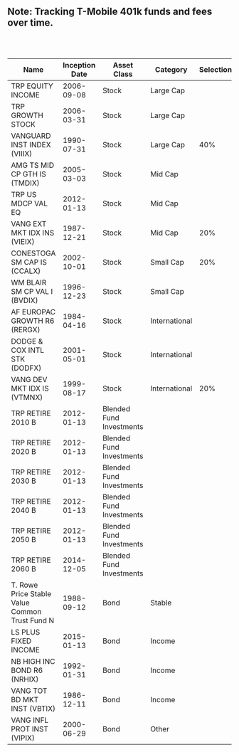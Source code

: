 ## Note: Tracking T-Mobile 401k funds and fees over time.

<br>
<br>


| Name                                           | Inception Date | Asset Class              | Category      | Selections | Fees    |
|------------------------------------------------|----------------|--------------------------|---------------|------------|---------|
| TRP EQUITY INCOME                              | 2006-09-08     | Stock                    | Large Cap     |            | 0.5000% |
| TRP GROWTH STOCK                               | 2006-03-31     | Stock                    | Large Cap     |            | 0.4500% |
| VANGUARD INST INDEX (VIIIX)                    | 1990-07-31     | Stock                    | Large Cap     | 40%        | 0.0200% |
| AMG TS MID CP GTH IS (TMDIX)                   | 2005-03-03     | Stock                    | Mid Cap       |            | 0.9800% |
| TRP US MDCP VAL EQ                             | 2012-01-13     | Stock                    | Mid Cap       |            | 0.6400% |
| VANG EXT MKT IDX INS (VIEIX)                   | 1987-12-21     | Stock                    | Mid Cap       | 20%        | 0.0600% |
| CONESTOGA SM CAP IS (CCALX)                    | 2002-10-01     | Stock                    | Small Cap     | 20%        | 1.0900% |
| WM BLAIR SM CP VAL I (BVDIX)                   | 1996-12-23     | Stock                    | Small Cap     |            | 1.1200% |
| AF EUROPAC GROWTH R6 (RERGX)                   | 1984-04-16     | Stock                    | International |            | 0.4900% |
| DODGE & COX INTL STK (DODFX)                   | 2001-05-01     | Stock                    | International |            | 0.6300% |
| VANG DEV MKT IDX IS (VTMNX)                    | 1999-08-17     | Stock                    | International | 20%        | 0.0600% |
| TRP RETIRE 2010 B                              | 2012-01-13     | Blended Fund Investments |               |            | 0.3800% |
| TRP RETIRE 2020 B                              | 2012-01-13     | Blended Fund Investments |               |            | 0.3800% |
| TRP RETIRE 2030 B                              | 2012-01-13     | Blended Fund Investments |               |            | 0.3800% |
| TRP RETIRE 2040 B                              | 2012-01-13     | Blended Fund Investments |               |            | 0.3800% |
| TRP RETIRE 2050 B                              | 2012-01-13     | Blended Fund Investments |               |            | 0.3800% |
| TRP RETIRE 2060 B                              | 2014-12-05     | Blended Fund Investments |               |            | 0.3800% |
| T. Rowe Price Stable Value Common Trust Fund N | 1988-09-12     | Bond                     | Stable        |            | 0.1940% |
| LS PLUS FIXED INCOME                           | 2015-01-13     | Bond                     | Income        |            | 0.3235% |
| NB HIGH INC BOND R6 (NRHIX)                    | 1992-01-31     | Bond                     | Income        |            | 0.6200% |
| VANG TOT BD MKT INST (VBTIX)                   | 1986-12-11     | Bond                     | Income        |            | 0.0400% |
| VANG INFL PROT INST (VIPIX)                    | 2000-06-29     | Bond                     | Other         |            | 0.0700% |
